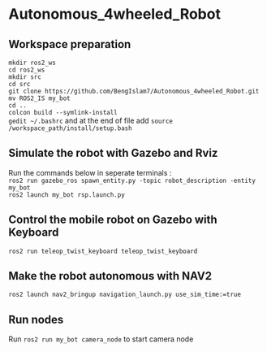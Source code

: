 # Autonomous_4wheeled_Robot
## Workspace preparation
``mkdir ros2_ws`` <br/>
``cd ros2_ws`` <br/>
``mkdir src`` <br/>
``cd src`` <br/>
``git clone https://github.com/BengIslam7/Autonomous_4wheeled_Robot.git`` <br/>
``mv ROS2_IS my_bot`` <br/>
``cd ..`` <br/>
``colcon build --symlink-install`` <br/>
``gedit ~/.bashrc`` and at the end of file add ``source /workspace_path/install/setup.bash`` 
## Simulate the robot with Gazebo and Rviz
Run the commands below in seperate terminals : <br/>
``ros2 run gazebo_ros spawn_entity.py -topic robot_description -entity my_bot`` <br/>
``ros2 launch my_bot rsp.launch.py``
## Control the mobile robot on Gazebo with Keyboard
``ros2 run teleop_twist_keyboard teleop_twist_keyboard``
## Make the robot autonomous with NAV2
``ros2 launch nav2_bringup navigation_launch.py use_sim_time:=true``
## Run nodes
Run ``ros2 run my_bot camera_node`` to start camera node <br/>

 
